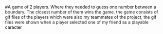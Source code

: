 #A game of 2 players. 
Where they needed to guess one number between a boundary. The closest number of them wins the game. the game consists of gif files of the players which were also my teammates of the project, the gif files were shown when a player selected one of my friend as a playable caracter
